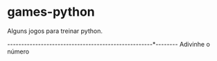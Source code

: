 # games-python
Alguns jogos para treinar python.

-----------*----------*-----------*-----------*---------*--------
Adivinhe o número

